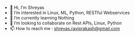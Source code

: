 - 👋 Hi, I’m Shreyas
- 👀 I’m interested in Linux, ML, Python, RESTful Webservices
- 🌱 I’m currently learning Nothing
- 💞️ I’m looking to collaborate on Rest APIs, Linux, Python
- 📫 How to reach me : shreyas.raviprakash@gmail.com

<!---
Trojan2877/Trojan2877 is a ✨ special ✨ repository because its `README.md` (this file) appears on your GitHub profile.
You can click the Preview link to take a look at your changes.
--->
